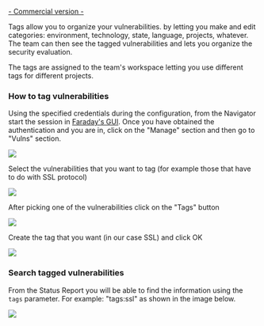 [- Commercial version -](https://www.faradaysec.com/#download)

Tags allow you to organize your vulnerabilities. by letting you make and edit categories: environment, technology, state, language, projects, whatever. The team can then see the tagged vulnerabilities and lets you organize the security evaluation.

The tags are assigned to the team's workspace letting you use different tags for different projects.

### How to tag vulnerabilities

Using the specified credentials during the configuration, from the Navigator start the session in [Faraday's GUI](https://github.com/infobyte/faraday/wiki/Status-report). Once you have obtained the authentication and you are in, click on the "Manage" section and then go to "Vulns" section.

![](https://raw.github.com/wiki/infobyte/faraday/images/status_report/vulns_list.png)

Select the vulnerabilities that you want to tag (for example those that have to do with SSL protocol)

![](https://raw.github.com/wiki/infobyte/faraday/images/status_report/vulns_selected.png)

After picking one of the vulnerabilities click on the "Tags" button

![](https://raw.github.com/wiki/infobyte/faraday/images/status_report/add_tags.png)

Create the tag that you want (in our case SSL) and click OK

![](https://raw.github.com/wiki/infobyte/faraday/images/status_report/added_tags.png)

### Search tagged vulnerabilities

From the Status Report you will be able to find the information using the `tags` parameter. For example: "tags:ssl" as shown in the image below.

![](https://raw.github.com/wiki/infobyte/faraday/images/status_report/search_tags.png)
